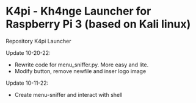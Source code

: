 # K4pi - Kh4nge Launcher for Raspberry Pi 3 (based on Kali linux)
Repository K4pi Launcher

Update 10-20-22:
- Rewrite code for menu_sniffer.py. More easy and lite.
- Modify button, remove newfile and inser logo image

Update 10-11-22:
- Create menu-sniffer and interact with shell
